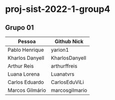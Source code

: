 # proj-sist-2022-1-group4

## Grupo 01

| Pessoa | Github Nick |
|----|----|
| Pablo Henrique | yarion1  |
| Kharlos Danyell | KharlosDanyell  |
| Arthur Reis | arthurffreis  |
| Luana Lorena  | Luanatvrs  |
| Carlos Eduardo  | CarlosEduViLi  |
| Marcos Gilmário  | marcosgilmario  |
